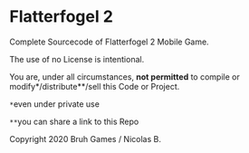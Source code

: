 # Flatterfogel 2

Complete Sourcecode of Flatterfogel 2 Mobile Game.

The use of no License is intentional.

You are, under all circumstances, **not permitted** to compile or modify*/distribute**/sell this Code or Project.

`*`even under private use

`**`you can share a link to this Repo

Copyright 2020 Bruh Games / Nicolas B.
